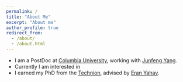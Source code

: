 ```yaml
---
permalink: /
title: "About Me"
excerpt: "About me"
author_profile: true
redirect_from: 
  - /about/
  - /about.html
---
```


* I am a PostDoc at [Columbia University](https://www.columbia.edu), working with [Junfeng Yang](http://www.cs.columbia.edu/~junfeng/).
* Currently I am interested in 
* I earned my PhD from the [Technion](https://www.technion.ac.il), advised by [Eran Yahav](https://www.cs.technion.ac.il/~yahave/).
